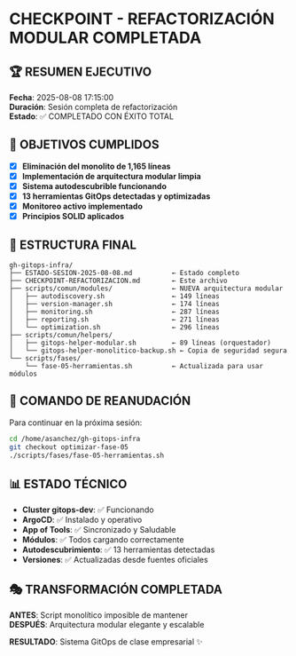 # CHECKPOINT - REFACTORIZACIÓN MODULAR COMPLETADA

## 🏆 RESUMEN EJECUTIVO
**Fecha**: 2025-08-08 17:15:00  
**Duración**: Sesión completa de refactorización  
**Estado**: ✅ COMPLETADO CON ÉXITO TOTAL  

## 🎯 OBJETIVOS CUMPLIDOS
- [x] **Eliminación del monolito de 1,165 líneas**
- [x] **Implementación de arquitectura modular limpia**
- [x] **Sistema autodescubrible funcionando**
- [x] **13 herramientas GitOps detectadas y optimizadas**
- [x] **Monitoreo activo implementado**
- [x] **Principios SOLID aplicados**

## 📂 ESTRUCTURA FINAL
```
gh-gitops-infra/
├── ESTADO-SESION-2025-08-08.md          ← Estado completo
├── CHECKPOINT-REFACTORIZACION.md        ← Este archivo
├── scripts/comun/modules/               ← NUEVA arquitectura modular
│   ├── autodiscovery.sh                 ← 149 líneas
│   ├── version-manager.sh               ← 174 líneas
│   ├── monitoring.sh                    ← 287 líneas
│   ├── reporting.sh                     ← 271 líneas
│   └── optimization.sh                  ← 296 líneas
├── scripts/comun/helpers/
│   ├── gitops-helper-modular.sh         ← 89 líneas (orquestador)
│   └── gitops-helper-monolitico-backup.sh ← Copia de seguridad segura
└── scripts/fases/
    └── fase-05-herramientas.sh          ← Actualizada para usar módulos
```

## 🚀 COMANDO DE REANUDACIÓN
Para continuar en la próxima sesión:
```bash
cd /home/asanchez/gh-gitops-infra
git checkout optimizar-fase-05
./scripts/fases/fase-05-herramientas.sh
```

## 📊 ESTADO TÉCNICO
- **Cluster gitops-dev**: ✅ Funcionando
- **ArgoCD**: ✅ Instalado y operativo  
- **App of Tools**: ✅ Sincronizado y Saludable
- **Módulos**: ✅ Todos cargando correctamente
- **Autodescubrimiento**: ✅ 13 herramientas detectadas
- **Versiones**: ✅ Actualizadas desde fuentes oficiales

## 🎭 TRANSFORMACIÓN COMPLETADA
**ANTES**: Script monolítico imposible de mantener  
**DESPUÉS**: Arquitectura modular elegante y escalable  

**RESULTADO**: Sistema GitOps de clase empresarial ✨

